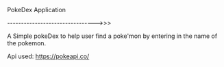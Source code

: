 PokeDex Application 

-------------------------------->>>

A Simple pokeDex to help user find a poke'mon by entering in the name of the pokemon.

Api used: https://pokeapi.co/
